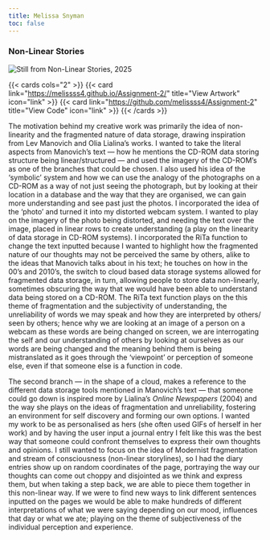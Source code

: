 ```yaml
---
title: Melissa Snyman 
toc: false
---
```


### Non-Linear Stories

![](/images/melissa_snyman.png "Still from Non-Linear Stories, 2025")

{{< cards cols="2" >}}
  {{< card link="https://melissss4.github.io/Assignment-2/" title="View Artwork" icon="link" >}}
  {{< card link="https://github.com/melissss4/Assignment-2" title="View Code" icon="link" >}}
{{< /cards >}}

The motivation behind my creative work was primarily the idea of non-linearity and the fragmented nature of data storage, drawing inspiration from Lev Manovich and Olia Lialina’s works. I wanted to take the literal aspects from Manovich’s text — how he mentions the CD-ROM data storing structure being linear/structured — and used the imagery of the CD-ROM’s as one of the branches that could be chosen. I also used his idea of the ‘symbolic’ system and how we can use the analogy of the photographs on a CD-ROM as a way of not just seeing the photograph, but by looking at their location in a database and the way that they are organised, we can gain more understanding and see past just the photos. I incorporated the idea of the ‘photo’ and turned it into my distorted webcam system. I wanted to play on the imagery of the photo being distorted, and needing the text over the image, placed in linear rows to create understanding (a play on the linearity of data storage in CD-ROM systems). I incorporated the RiTa function to change the text inputted because I wanted to highlight how the fragmented nature of our thoughts may not be perceived the same by others, alike to the ideas that Manovich talks about in his text; he touches on how in the 00’s and 2010’s, the switch to cloud based data storage systems allowed for fragmented data storage, in turn, allowing people to store data non-linearly, sometimes obscuring the way that we would have been able to understand data being stored on a CD-ROM. The RiTa text function plays on the this theme of fragmentation and the subjectivity of understanding, the unreliability of words we may speak and how they are interpreted by others/ seen by others; hence why we are looking at an image of a person on a webcam as these words are being changed on screen, we are interrogating the self and our understanding of others by looking at ourselves as our words are being changed and the meaning behind them is being mistranslated as it goes through the ‘viewpoint’ or perception of someone else, even if that someone else is a function in code.

The second branch — in the shape of a cloud, makes a reference to the different data storage tools mentioned in Manovich’s text — that someone could go down is inspired more by Lialina’s *Online Newspapers* (2004) and the way she plays on the ideas of fragmentation and unreliability, fostering an environment for self discovery and forming our own options. I wanted my work to be as personalised as hers (she often used GIFs of herself in her work) and by having the user input a journal entry I felt like this was the best way that someone could confront themselves to express their own thoughts and opinions. I still wanted to focus on the idea of Modernist fragmentation and stream of consciousness (non-linear storylines), so I had the diary entries show up on random coordinates of the page, portraying the way our thoughts can come out choppy and disjointed as we think and express them, but when taking a step back, we are able to piece them together in this non-linear way. If we were to find new ways to link different sentences inputted on the pages we would be able to make hundreds of different interpretations of what we were saying depending on our mood, influences that day or what we ate; playing on the theme of subjectiveness of the individual perception and experience.
